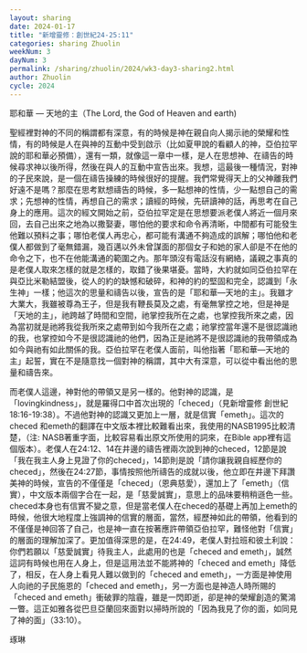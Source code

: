 ```yaml
---
layout: sharing
date: 2024-01-17
title: "新增靈修：創世紀24-25:11"
categories: sharing Zhuolin
weekNum: 3
dayNum: 3
permalink: /sharing/zhuolin/2024/wk3-day3-sharing2.html
author: Zhuolin
cycle: 2024
---  
```


耶和華 — 天地的主（The Lord, the God of Heaven and earth)

聖經裡對神的不同的稱謂都有深意，有的時候是神在親自向人揭示祂的榮耀和性情，有的時候是人在與神的互動中受到啟示（比如夏甲說的看顧人的神，亞伯拉罕說的耶和華必預備），還有一類，就像這一章中一樣，是人在思想神、在禱告的時候尋求神以後所得，然後在與人的互動中宣告出來。我想，這最後一種情況，對神的子民來說，是一個在禱告操練的時候很好的提醒。我們常覺得天上的父神離我們好遠不是嗎？那麼在思考默想禱告的時候，多一點想神的性情，少一點想自己的需求；先想神的性情，再想自己的需求；讀經的時候，先研讀神的話，再思考在自己身上的應用。這次的經文開始之前，亞伯拉罕定是在思想要派老僕人將近一個月來回，去自己出來之地為以撒娶妻，哪怕他的要求和命令再清晰，中間都有可能發生他難以預料之事；哪怕老僕人再忠心，都可能有溝通不夠造成的誤解；哪怕他和老僕人都做到了毫無錯漏，幾百邁以外未曾謀面的那個女子和她的家人卻是不在他的命令之下，也不在他能溝通的範圍之內。那年頭沒有電話沒有網絡，議親之事真的是老僕人取來怎樣的就是怎樣的，取錯了後果堪憂。當時，大約就如同亞伯拉罕在與亞比米勒結盟後，從人的約的缺憾和破碎，和神的約的堅固和完全，認識到「永生神」一樣；他這次的思量和禱告以後，宣告的是「耶和華—天地的主」。我雖才大業大，我雖被尊為王子，但是我有鞭長莫及之處，有毫無掌控之地，但是神是「天地的主」，祂跨越了時間和空間，祂掌控我所在之處，也掌控我所來之處，因為當初就是祂將我從我所來之處帶到如今我所在之處；祂掌控當年還不是很認識祂的我，也掌控如今不是很認識祂的他們，因為正是祂將不是很認識祂的我帶領成為如今與祂有如此關係的我。亞伯拉罕在老僕人面前，叫他指著「耶和華—天地的主」起誓，實在不是隨意找一個對神的稱謂，其中大有深意，可以從中看出他的思量和禱告來。

而老僕人這邊，神對他的帶領又是另一樣的。他對神的認識，是「lovingkindness」，就是羅得口中首次出現的「checed」（見新增靈修 創世紀18:16-19:38）。不過他對神的認識又更加上一層，就是信實「emeth」。這次的checed 和emeth的翻譯在中文版本裡比較難看出來，我使用的NASB1995比較清楚，（注: NASB著重字面，比較容易看出原文所使用的詞來，在Bible app裡有這個版本）。老僕人在24:12、14在井邊的禱告裡兩次說到神的checed，12節是說「我在我主人身上見證了你的checed」，14節則是說「請你讓我親自經歷你的checed」，然後在24:27節，事情按照他所禱告的成就以後，他立即在井邊下拜讚美神的時候，宣告的不僅僅是「checed」（恩典慈愛），還加上了「emeth」（信實），中文版本兩個字合在一起，是「慈愛誠實」，意思上的品味要稍稍遜色一些。checed本身也有信實不變之意，但是當老僕人在checed的基礎上再加上emeth的時候，他很大地程度上強調神的信實的層面，當然，經歷神如此的帶領，他看到的不僅僅是神回答了自己，也是神一直在按著應許帶領亞伯拉罕，難怪他對「信實」的層面的理解加深了。更加值得深思的是，在24:49，老僕人對拉班和彼土利說：你們若願以「慈愛誠實」待我主人，此處用的也是「checed and emeth」，誠然這詞有時候也用在人身上，但是這用法並不能將神的「checed and emeth」降低了，相反，在人身上看見人難以做到的「checed and emeth」，一方面是神使用人向祂的子民施恩的「checed and emeth」，另一方面也是神造人時所賜的「checed and emeth」衝破罪的陰霾，雖是一閃即逝，卻是神的榮耀創造的驚鴻一瞥。這正如雅各從巴旦亞蘭回來面對以掃時所說的「因為我見了你的面，如同見了神的面」（33:10）。

琢琳
